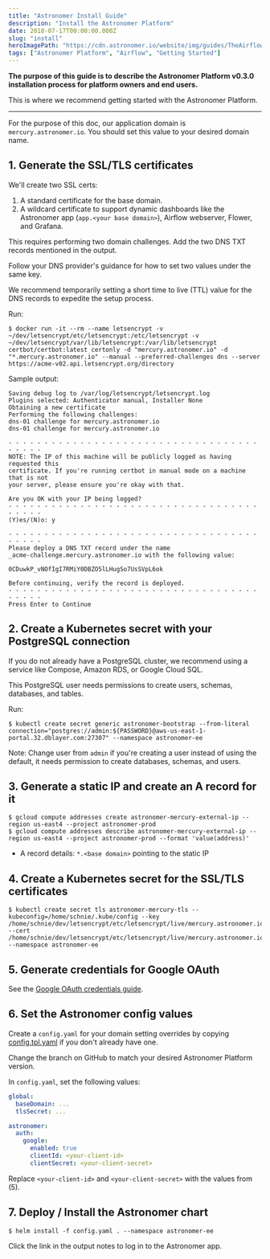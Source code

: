 ```yaml
---
title: "Astronomer Install Guide"
description: "Install the Astronomer Platform"
date: 2018-07-17T00:00:00.000Z
slug: "install"
heroImagePath: "https://cdn.astronomer.io/website/img/guides/TheAirflowUI_preview.png"
tags: ["Astronomer Platform", "Airflow", "Getting Started"]
---
```


**The purpose of this guide is to describe the Astronomer Platform v0.3.0 installation process for platform owners and end users.**

This is where we recommend getting started with the Astronomer Platform.

---

For the purpose of this doc, our application domain is `mercury.astronomer.io`.  You should set this value to your desired domain name.

## 1. Generate the SSL/TLS certificates

We'll create two SSL certs:

1. A standard certificate for the base domain.
1. A wildcard certificate to support dynamic dashboards like the Astronomer app (`app.<your base domain>`), Airflow webserver, Flower, and Grafana.

This requires performing two domain challenges.  Add the two DNS TXT records mentioned in the output.

Follow your DNS provider's guidance for how to set two values under the same key.

We recommend temporarily setting a short time to live (TTL) value for the DNS records to expedite the setup process.

Run:

```shell
$ docker run -it --rm --name letsencrypt -v ~/dev/letsencrypt/etc/letsencrypt:/etc/letsencrypt -v ~/dev/letsencrypt/var/lib/letsencrypt:/var/lib/letsencrypt certbot/certbot:latest certonly -d "mercury.astronomer.io" -d "*.mercury.astronomer.io" --manual --preferred-challenges dns --server https://acme-v02.api.letsencrypt.org/directory
```

Sample output:

```plain
Saving debug log to /var/log/letsencrypt/letsencrypt.log
Plugins selected: Authenticator manual, Installer None
Obtaining a new certificate
Performing the following challenges:
dns-01 challenge for mercury.astronomer.io
dns-01 challenge for mercury.astronomer.io

- - - - - - - - - - - - - - - - - - - - - - - - - - - - - - - - - - - - - - - -
NOTE: The IP of this machine will be publicly logged as having requested this
certificate. If you're running certbot in manual mode on a machine that is not
your server, please ensure you're okay with that.

Are you OK with your IP being logged?
- - - - - - - - - - - - - - - - - - - - - - - - - - - - - - - - - - - - - - - -
(Y)es/(N)o: y

- - - - - - - - - - - - - - - - - - - - - - - - - - - - - - - - - - - - - - - -
Please deploy a DNS TXT record under the name
_acme-challenge.mercury.astronomer.io with the following value:

0CDuwkP_vNOfIgI7RMiY0DBZO5lLHugSo7UsSVpL6ok

Before continuing, verify the record is deployed.
- - - - - - - - - - - - - - - - - - - - - - - - - - - - - - - - - - - - - - - -
Press Enter to Continue
```

## 2. Create a Kubernetes secret with your PostgreSQL connection

If you do not already have a PostgreSQL cluster, we recommend using a service like Compose, Amazon RDS, or Google Cloud SQL.

This PostgreSQL user needs permissions to create users, schemas, databases, and tables.

Run:

```shell
$ kubectl create secret generic astronomer-bootstrap --from-literal connection="postgres://admin:${PASSWORD}@aws-us-east-1-portal.32.dblayer.com:27307" --namespace astronomer-ee
```

Note: Change user from `admin` if you're creating a user instead of using the default, it needs permission to create databases, schemas, and users.

## 3. Generate a static IP and create an A record for it

```shell
$ gcloud compute addresses create astronomer-mercury-external-ip --region us-east4 --project astronomer-prod
$ gcloud compute addresses describe astronomer-mercury-external-ip --region us-east4 --project astronomer-prod --format 'value(address)'
```

- A record details: `*.<base domain>` pointing to the static IP

## 4. Create a Kubernetes secret for the SSL/TLS certificates

```shell
$ kubectl create secret tls astronomer-mercury-tls --kubeconfig=/home/schnie/.kube/config --key /home/schnie/dev/letsencrypt/etc/letsencrypt/live/mercury.astronomer.io/privkey.pem --cert /home/schnie/dev/letsencrypt/etc/letsencrypt/live/mercury.astronomer.io/fullchain.pem --namespace astronomer-ee
```

## 5. Generate credentials for Google OAuth

See the [Google OAuth credentials guide](/guides/google-oauth-creds).

## 6. Set the Astronomer config values

Create a `config.yaml` for your domain setting overrides by copying [config.tpl.yaml](https://github.com/astronomerio/helm.astronomer.io/blob/master/config.tpl.yaml) if you don't already have one.

Change the branch on GitHub to match your desired Astronomer Platform version.

In `config.yaml`, set the following values:

```yaml
global:
  baseDomain: ...
  tlsSecret: ...

astronomer:
  auth:
    google:
      enabled: true
      clientId: <your-client-id>
      clientSecret: <your-client-secret>
```

Replace `<your-client-id>` and `<your-client-secret>` with the values from (5).

## 7. Deploy / Install the Astronomer chart

```shell
$ helm install -f config.yaml . --namespace astronomer-ee
```

Click the link in the output notes to log in to the Astronomer app.
